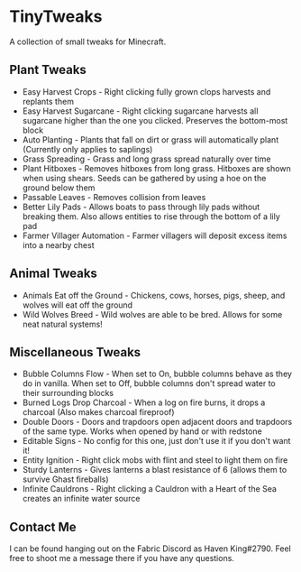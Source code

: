 # TinyTweaks
A collection of small tweaks for Minecraft.

## Plant Tweaks
* Easy Harvest Crops - Right clicking fully grown clops harvests and replants them
* Easy Harvest Sugarcane - Right clicking sugarcane harvests all sugarcane higher than the one you clicked. Preserves the bottom-most block
* Auto Planting - Plants that fall on dirt or grass will automatically plant (Currently only applies to saplings)
* Grass Spreading - Grass and long grass spread naturally over time
* Plant Hitboxes - Removes hitboxes from long grass. Hitboxes are shown when using shears. Seeds can be gathered by using a hoe on the ground below them
* Passable Leaves - Removes collision from leaves
* Better Lily Pads - Allows boats to pass through lily pads without breaking them. Also allows entities to rise through the bottom of a lily pad
* Farmer Villager Automation - Farmer villagers will deposit excess items into a nearby chest

## Animal Tweaks
* Animals Eat off the Ground - Chickens, cows, horses, pigs, sheep, and wolves will eat off the ground
* Wild Wolves Breed - Wild wolves are able to be bred. Allows for some neat natural systems!

## Miscellaneous Tweaks
* Bubble Columns Flow - When set to On, bubble columns behave as they do in vanilla. When set to Off, bubble columns don't spread water to their surrounding blocks
* Burned Logs Drop Charcoal - When a log on fire burns, it drops a charcoal (Also makes charcoal fireproof)
* Double Doors - Doors and trapdoors open adjacent doors and trapdoors of the same type. Works when opened by hand or with redstone
* Editable Signs - No config for this one, just don't use it if you don't want it!
* Entity Ignition - Right click mobs with flint and steel to light them on fire
* Sturdy Lanterns - Gives lanterns a blast resistance of 6 (allows them to survive Ghast fireballs)
* Infinite Cauldrons - Right clicking a Cauldron with a Heart of the Sea creates an infinite water source

## Contact Me
I can be found hanging out on the Fabric Discord as Haven King#2790. Feel free to shoot me a message there if you have any questions.
